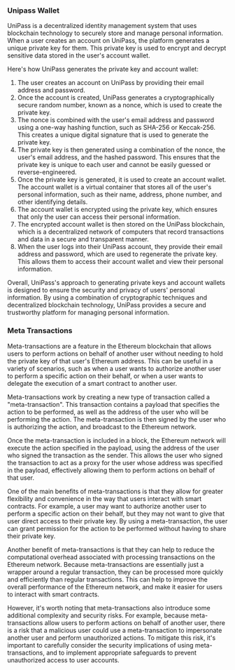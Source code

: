 ### Unipass Wallet

UniPass is a decentralized identity management system that uses blockchain technology to securely store and manage personal information. When a user creates an account on UniPass, the platform generates a unique private key for them. This private key is used to encrypt and decrypt sensitive data stored in the user's account wallet.

Here's how UniPass generates the private key and account wallet:

1. The user creates an account on UniPass by providing their email address and password.
2. Once the account is created, UniPass generates a cryptographically secure random number, known as a nonce, which is used to create the private key.
3. The nonce is combined with the user's email address and password using a one-way hashing function, such as SHA-256 or Keccak-256. This creates a unique digital signature that is used to generate the private key.
4. The private key is then generated using a combination of the nonce, the user's email address, and the hashed password. This ensures that the private key is unique to each user and cannot be easily guessed or reverse-engineered.
5. Once the private key is generated, it is used to create an account wallet. The account wallet is a virtual container that stores all of the user's personal information, such as their name, address, phone number, and other identifying details.
6. The account wallet is encrypted using the private key, which ensures that only the user can access their personal information.
7. The encrypted account wallet is then stored on the UniPass blockchain, which is a decentralized network of computers that record transactions and data in a secure and transparent manner.
8. When the user logs into their UniPass account, they provide their email address and password, which are used to regenerate the private key. This allows them to access their account wallet and view their personal information.

Overall, UniPass's approach to generating private keys and account wallets is designed to ensure the security and privacy of users' personal information. By using a combination of cryptographic techniques and decentralized blockchain technology, UniPass provides a secure and trustworthy platform for managing personal information.

### Meta Transactions

Meta-transactions are a feature in the Ethereum blockchain that allows users to perform actions on behalf of another user without needing to hold the private key of that user's Ethereum address. This can be useful in a variety of scenarios, such as when a user wants to authorize another user to perform a specific action on their behalf, or when a user wants to delegate the execution of a smart contract to another user.

Meta-transactions work by creating a new type of transaction called a "meta-transaction". This transaction contains a payload that specifies the action to be performed, as well as the address of the user who will be performing the action. The meta-transaction is then signed by the user who is authorizing the action, and broadcast to the Ethereum network.

Once the meta-transaction is included in a block, the Ethereum network will execute the action specified in the payload, using the address of the user who signed the transaction as the sender. This allows the user who signed the transaction to act as a proxy for the user whose address was specified in the payload, effectively allowing them to perform actions on behalf of that user.

One of the main benefits of meta-transactions is that they allow for greater flexibility and convenience in the way that users interact with smart contracts. For example, a user may want to authorize another user to perform a specific action on their behalf, but they may not want to give that user direct access to their private key. By using a meta-transaction, the user can grant permission for the action to be performed without having to share their private key.

Another benefit of meta-transactions is that they can help to reduce the computational overhead associated with processing transactions on the Ethereum network. Because meta-transactions are essentially just a wrapper around a regular transaction, they can be processed more quickly and efficiently than regular transactions. This can help to improve the overall performance of the Ethereum network, and make it easier for users to interact with smart contracts.

However, it's worth noting that meta-transactions also introduce some additional complexity and security risks. For example, because meta-transactions allow users to perform actions on behalf of another user, there is a risk that a malicious user could use a meta-transaction to impersonate another user and perform unauthorized actions. To mitigate this risk, it's important to carefully consider the security implications of using meta-transactions, and to implement appropriate safeguards to prevent unauthorized access to user accounts.


